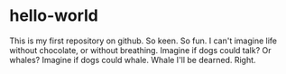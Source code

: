 hello-world
===========

This is my first repository on github. So keen. So fun. I can't imagine life without chocolate, or without breathing. Imagine if dogs could talk? Or whales? Imagine if dogs could whale. Whale I'll be dearned. Right.
